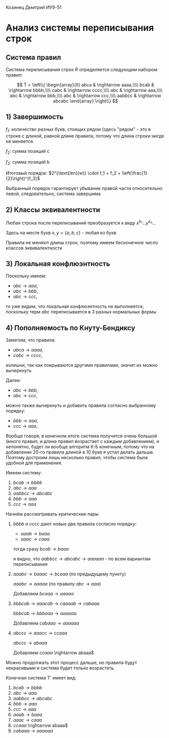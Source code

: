 Козинец Дмитрий ИУ9-51

# Анализ системы переписывания строк

## Система правил

Система переписывания строк $R$ определяется следующим набором правил:

$$
T = \left\\{ 
\begin{array}{ll}
abca & \rightarrow aaaa,\\\\
bcab & \rightarrow bbbb,\\\\
cabc & \rightarrow cccc,\\\\
abc  & \rightarrow aaa,\\\\
abc  & \rightarrow bbb,\\\\
abc  & \rightarrow ccc,\\\\
aabbcc & \rightarrow abcabc
\end{array}
\right\\}
$$

## 1) Завершимость

$f_1$: количество разных букв, стоящих рядом (здесь "рядом" - это в строке с длиной, равной длине правила, потому что длина строки нигде не меняется.

$f_2$: сумма позиций с

$f_3$: сумма позиций b

Итоговый порядок: $2^{\text{len}(w)} \cdot f_1 + f_2 + \left(\frac{1}{2}\right)^{f_3}$

Выбранный порядок гарантирует убывание правой части относительно левой, следовательно, система завершима

## 2) Классы эквивалентности

Любая строка после переписываний преобразуется к виду $x^{k_1} \dots y^{k_n} \dots$

Здесь на месте букв $x, y = \{a, b, c\}$ - любая из букв

Правила не меняют длины строк, поэтому имеем бесконечное число классов эквивалентности

## 3) Локальная конфлюэнтность

Поскольку имеем:
- $abc \rightarrow aaa$,
- $abc \rightarrow bbb$, 
- $abc \rightarrow ccc$,

то уже видим, что локальная конфлюэнтность не выполняется, поскольку терм $abc$ переписывается в 3 разных нормальных формы

## 4) Пополняемость по Кнуту-Бендиксу

Заметим, что правила:
- $abca \rightarrow aaaa$,
- $cabc \rightarrow cccc$,

излишни, так как покрываются другими правилами, значит их можно вычеркнуть

Далее:
- $abc \rightarrow bbb$,
- $abc \rightarrow ccc$,

можно также вычеркнуть и добавить правила согласно выбранному порядку:
- $bbb \rightarrow aaa$,
- $ccc \rightarrow aaa$,

Вообще говоря, в конечном итоге система получится очень большой (много правил, и длина правил возрастает с каждым добавлением), и непонятно, будет ли вообще алгоритм К-Б конечным, потому что на добавлении 20-го правила длиной в 10 букв я устал делать дальше. Поэтому достроим лишь несколько правил, чтобы система была удобной для применения.

Имеем систему:
1. $bcab \rightarrow bbbb$
2. $abc \rightarrow aaa$
3. $aabbcc \rightarrow abcabc$
4. $bbb \rightarrow aaa$
5. $ccc \rightarrow aaa$

Начнём рассматривать критические пары

1. $bbbb$ и $cccc$ дают новые два правила согласно порядку:
   - $aaab \rightarrow baaa$
   - $aaac \rightarrow caaa$
   
   тогда сразу $bcab \rightarrow baaa$
   
   и видно, что $aabbcc \rightarrow abcabc \rightarrow aaaaaa$ - по всем вариантам переписывания

2. $aaabc \rightarrow baaac \rightarrow bcaaa$ (по предыдущему пункту)
   
   $aaabc \rightarrow aaaaa$ (по правилу $abc \rightarrow aaa$)
   
   Добавляем $bcaaa \rightarrow aaaaa$

3. $bbbcab \rightarrow aaacab \rightarrow caaaab \rightarrow cabaaa$
   
   $bbbcab \rightarrow bbbaaa \rightarrow aaaaaa$
   
   Добавляем $cabaaa \rightarrow aaaaaa$

4. $abccc \rightarrow aaacc \rightarrow ccaaa$

   $abccc \rightarrow abaaa$

   Добавляем $ccaaa$ \rightarrow abaaa$

Можно продолжать этот процесс дальше, но правила будут некрасивыми и система будет только возрастать.

Конечная система T' имеет вид:

1. $bcab \rightarrow bbbb$
2. $abc \rightarrow aaa$
3. $aabbcc \rightarrow abcabc$
4. $bbb \rightarrow aaa$
5. $ccc \rightarrow aaa$
6. $aaab \rightarrow baaa$
7. $aaac \rightarrow caaa$
8. $ccaaa$ \rightarrow abaaa$
9. $cabaaa \rightarrow aaaaaa$
